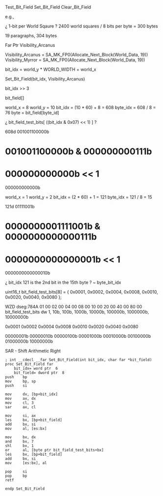 





Test_Bit_Field
Set_Bit_Field
Clear_Bit_Field






e.g.,

¿ 1-bit per World Sqaure ?
2400 world squares / 8 bits per byte = 300 bytes

19 paragraphs, 304 bytes

Far Ptr Visibility_Arcanus

Visibility_Arcanus = SA_MK_FP0(Allocate_Next_Block(World_Data, 19))
Visibility_Myrror = SA_MK_FP0(Allocate_Next_Block(World_Data, 19))


bit_idx = world_y * WORLD_WIDTH + world_x

Set_Bit_Field(bit_idx, Visibility_Arcanus)



bit_idx >> 3

bit_field[]


world_x = 8
world_y = 10
bit_idx = (10 * 60) + 8 = 608
byte_idx = 608 / 8 = 76
byte = bit_field[byte_id]

¿ bit_field_test_bits[ ((bit_idx & 0x07) << 1) ] ?

608d  001001100000b

  001001100000b
& 000000000111b
  =============
  000000000000b
<< 1
  =============
  000000000000b



world_x = 1
world_y = 2
bit_idx = (2 * 60) + 1 = 121
byte_idx = 121 / 8 = 15

121d  01111001b

  0000000001111001b
& 0000000000000111b
  =================
  0000000000000001b
<< 1
  =================
  0000000000000010b

¿ bit_idx 121 is the 2nd bit in the 15th byte ?
~ byte_bit_idx








uint16_t bit_field_test_bits[8] = {
    0x0001,
    0x0002,
    0x0004,
    0x0008,
    0x0010,
    0x0020,
    0x0040,
    0x0080
};

WZD dseg:784A
01 00 02 00 04 00 08 00 10 00 20 00 40 00 80 00
bit_field_test_bits dw 1, 10b, 100b, 1000b, 10000b, 100000b, 1000000b, 10000000b

0x0001
0x0002
0x0004
0x0008
0x0010
0x0020
0x0040
0x0080

00000001b
00000010b
00000100b
00001000b
00010000b
00100000b
01000000b
10000000b




SAR - Shift Arithmetic Right

```
; int __cdecl __far Set_Bit_Field(int bit_idx, char far *bit_field)
proc Set_Bit_Field far
    bit_idx= word ptr  6
    bit_field= dword ptr  8
push    bp
mov     bp, sp
push    si

mov     dx, [bp+bit_idx]
mov     ax, dx
mov     cl, 3
sar     ax, cl

mov     si, ax
les     bx, [bp+bit_field]
add     bx, si
mov     al, [es:bx]

mov     bx, dx
and     bx, 7
shl     bx, 1
or      al, [byte ptr bit_field_test_bits+bx]
les     bx, [bp+bit_field]
add     bx, si
mov     [es:bx], al

pop     si
pop     bp
retf

endp Set_Bit_Field
```
